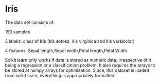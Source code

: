# Iris
The data set consists of:

150 samples

3 labels: class of Iris (Iris setosa, Iris virginica and Iris versicolor)

4 features: Sepal length,Sepal width,Petal length,Petal Width 

Scikit learn only works if data is stored as numeric data, irrespective of it being a regression or a classification problem.
It also requires the arrays to be stored at numpy arrays for optimization. 
Since, this dataset is loaded from scikit learn, everything is appropriately formatted.
